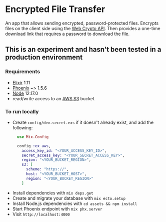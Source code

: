 # Encrypted File Transfer

An app that allows sending encrypted, password-protected files. Encrypts files on the client side using the [Web Crypto API](https://developer.mozilla.org/en-US/docs/Web/API/Web_Crypto_API). Then provides a one-time download link that requires a password to download the file.

## This is an experiment and hasn't been tested in a production environment

### Requirements
* [Elixir](https://elixir-lang.org/) 1.11
* [Phoenix](https://phoenixframework.org/) ~> 1.5.6
* [Node](https://nodejs.org/en/) 12.17.0
* read/write access to an [AWS S3](https://aws.amazon.com/s3/) bucket

### To run locally

* Create `config/dev.secret.exs` if it doesn't already exist, and add the following:  
  ```elixir
    use Mix.Config

    config :ex_aws,
      access_key_id: "<YOUR_ACCESS_KEY_ID>",
      secret_access_key: "<YOUR_SECRET_ACCESS_KEY>",
      region: "<YOUR_BUCKET_REGION>",
      s3: [
        scheme: "https://",
        host: "<YOUR_BUCKET_HOST>",
        region: "<YOUR_BUCKET_REGION>"
      ]
  ```
* Install dependencies with `mix deps.get`
* Create and migrate your database with `mix ecto.setup`
* Install Node.js dependencies with `cd assets && npm install`
* Start Phoenix endpoint with `mix phx.server`
* Visit `http://localhost:4000`